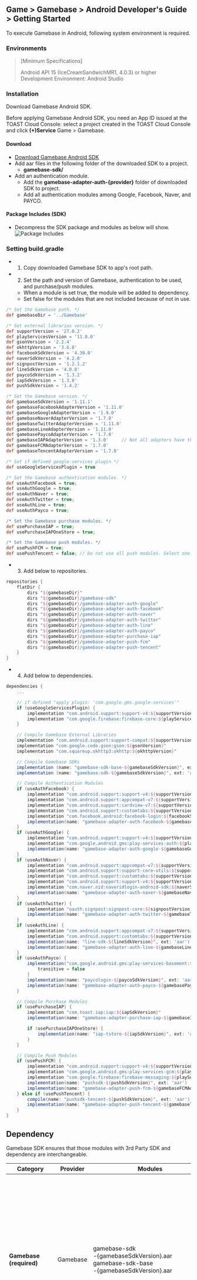 ## Game > Gamebase > Android Developer's Guide > Getting Started

To execute Gamebase in Android, following system environment is required.

### Environments


> [Minimum Specifications]
>
> Android API 15 (IceCreamSandwichMR1, 4.0.3) or higher <br/>
> Development Environment: Android Studio

### Installation

Download Gamebase Android SDK.

Before applying Gamebase Android SDK, you need an App ID issued at the TOAST Cloud Console: select a project created in the TOAST Cloud Console and click **(+)Service** Game > Gamebase.

#### Download

* [Download Gamebase Android SDK](/Download/#game-gamebase)
* Add aar files in the following folder of the downloaded SDK to a project.
    * **gamebase-sdk/**
* Add an authentication module.
    * Add the **gamebase-adapter-auth-{provider}** folder of downloaded SDK to project.
    * Add all authentication modules among Google, Facebook, Naver, and PAYCO.


#### Package Includes (SDK)

* Decompress the SDK package and modules as below will show.
  ![Package Includes](http://static.toastoven.net/prod_gamebase/DevelopersGuide/aos-developers-guide-installation-001_1.5.0.png)

### Setting build.gradle

* 1) Copy downloaded Gamebase SDK to app's root path.
* 2) Set the path and version of Gamebase, authentication to be used, and purchase/push modules.
    * When a module is set true, the module will be added to dependency.
    * Set false for the modules that are not included because of not in use.

```gradle
/* Set the Gamebase path. */
def gamebaseDir = '../Gamebase'

/* Set external libraries version. */
def supportVersion = '27.0.2'
def playServicesVersion = '11.8.0'
def gsonVersion = '2.2.4'
def okhttpVersion = '3.6.0'
def facebookSdkVersion = '4.30.0'
def naverSdkVersion = '4.2.0'
def signpostVersion = '1.2.1.2'
def lineSdkVersion = '4.0.8'
def paycoSdkVersion = '1.3.2'
def iapSdkVersion = '1.3.8'
def pushSdkVersion = '1.4.2'

/* Set the Gamebase version. */
def gamebaseSdkVersion = '1.11.1'
def gamebaseFacebookAdapterVersion = '1.11.0'
def gamebaseGoogleAdapterVersion = '1.9.0'
def gamebaseNaverAdapterVersion = '1.7.0'
def gamebaseTwitterAdapterVersion = '1.11.0'
def gamebaseLineAdapterVersion = '1.11.0'
def gamebasePaycoAdapterVersion = '1.7.0'
def gamebaseIAPAdapterVersion = '1.3.0'		// Not all adapters have the same version.
def gamebaseFCMAdapterVersion = '1.7.0'
def gamebaseTencentAdapterVersion = '1.7.0'

/* Set if defined google-services plugin */
def useGoogleServicesPlugin = true

/* Set the Gamebase authentication modules. */
def useAuthFacebook = true;
def useAuthGoogle = true;
def useAuthNaver = true;
def useAuthTwitter = true;
def useAuthLine = true;
def useAuthPayco = true;

/* Set the Gamebase purchase modules. */
def usePurchaseIAP = true;
def usePurchaseIAPOneStore = true;

/* Set the Gamebase push modules. */
def usePushFCM = true;
def usePushTencent = false; // Do not use all push modules. Select one.
```

* 3) Add below to repositories.

```gradle
repositories {
    flatDir {
        dirs "${gamebaseDir}"
        dirs "${gamebaseDir}/gamebase-sdk"
        dirs "${gamebaseDir}/gamebase-adapter-auth-google"
        dirs "${gamebaseDir}/gamebase-adapter-auth-facebook"
        dirs "${gamebaseDir}/gamebase-adapter-auth-naver"
        dirs "${gamebaseDir}/gamebase-adapter-auth-twitter"
        dirs "${gamebaseDir}/gamebase-adapter-auth-line"
        dirs "${gamebaseDir}/gamebase-adapter-auth-payco"
        dirs "${gamebaseDir}/gamebase-adapter-purchase-iap"
        dirs "${gamebaseDir}/gamebase-adapter-push-fcm"
        dirs "${gamebaseDir}/gamebase-adapter-push-tencent"
    }
}
```

* 4) Add below to dependencies.

```gradle
dependencies {
    ...

    // if defined "apply plugin: 'com.google.gms.google-services'"
    if (useGoogleServicesPlugin) {
        implementation "com.android.support:support-v4:${supportVersion}"
        implementation "com.google.firebase:firebase-core:${playServicesVersion}"
    }

    // Compile Gamebase External Libraries
    implementation "com.android.support:support-compat:${supportVersion}"
    implementation "com.google.code.gson:gson:${gsonVersion}"
    implementation "com.squareup.okhttp3:okhttp:${okhttpVersion}"

    // Compile Gamebase SDKs
    implementation (name: "gamebase-sdk-base-${gamebaseSdkVersion}", ext: 'aar')
    implementation (name: "gamebase-sdk-${gamebaseSdkVersion}", ext: 'aar')

    // Compile Authentication Modules
    if (useAuthFacebook) {
        implementation "com.android.support:support-v4:${supportVersion}"
        implementation "com.android.support:appcompat-v7:${supportVersion}"
        implementation "com.android.support:cardview-v7:${supportVersion}"
        implementation "com.android.support:customtabs:${supportVersion}"
        implementation "com.facebook.android:facebook-login:${facebookSdkVersion}"
        implementation(name: "gamebase-adapter-auth-facebook-${gamebaseFacebookAdapterVersion}", ext: 'aar')
    }
    if (useAuthGoogle) {
        implementation "com.android.support:support-v4:${supportVersion}"
        implementation "com.google.android.gms:play-services-auth:${playServicesVersion}"
        implementation(name: "gamebase-adapter-auth-google-${gamebaseGoogleAdapterVersion}", ext: 'aar')
    }
    if (useAuthNaver) {
        implementation "com.android.support:appcompat-v7:${supportVersion}"
        implementation "com.android.support:support-core-utils:${supportVersion}"
        implementation "com.android.support:customtabs:${supportVersion}"
        implementation "com.android.support:support-v4:${supportVersion}"
        implementation "com.naver.nid:naveridlogin-android-sdk:${naverSdkVersion}"
        implementation(name: "gamebase-adapter-auth-naver-${gamebaseNaverAdapterVersion}", ext: 'aar')
    }
    if (useAuthTwitter) {
        implementation "oauth.signpost:signpost-core:${signpostVersion}"
        implementation(name: "gamebase-adapter-auth-twitter-${gamebaseTwitterAdapterVersion}", ext: 'aar')
    }
    if (useAuthLine) {
        implementation "com.android.support:appcompat-v7:${supportVersion}"
        implementation "com.android.support:customtabs:${supportVersion}"
        implementation(name: "line-sdk-${lineSdkVersion}", ext: 'aar')
        implementation(name: "gamebase-adapter-auth-line-${gamebaseLineAdapterVersion}", ext: 'aar')
    }
    if (useAuthPayco) {
        implementation("com.google.android.gms:play-services-basement:${playServicesVersion}") {
            transitive = false
        }
        implementation(name: "paycologin-${paycoSdkVersion}", ext: 'aar')
        implementation(name: "gamebase-adapter-auth-payco-${gamebasePaycoAdapterVersion}", ext: 'aar')
    }

    // Compile Purchase Modules
    if (usePurchaseIAP) {
        implementation "com.toast.iap:iap:${iapSdkVersion}"
        implementation(name: "gamebase-adapter-purchase-iap-${gamebaseIAPAdapterVersion}", ext: 'aar')

        if (usePurchaseIAPOneStore) {
            implementation(name: "iap-tstore-${iapSdkVersion}", ext: 'aar')
        }
    }

    // Compile Push Modules
    if (usePushFCM) {
        implementation "com.android.support:support-v4:${supportVersion}"
        implementation "com.google.android.gms:play-services-gcm:${playServicesVersion}"
        implementation "com.google.firebase:firebase-messaging:${playServicesVersion}"
        implementation(name: "pushsdk-${pushSdkVersion}", ext: 'aar')
        implementation(name: "gamebase-adapter-push-fcm-${gamebaseFCMAdapterVersion}", ext: 'aar')
    } else if (usePushTencent) {
        compile(name: "pushsdk-tencent-${pushSdkVersion}", ext: 'aar')
        implementation(name: "gamebase-adapter-push-tencent-${gamebaseTencentAdapterVersion}", ext: 'aar')
    }
}
```

## Dependency

Gamebase SDK ensures that those modules with 3rd Party SDK and dependency are interchangeable.

| Category                         | Provider        | Modules                                  | Dependencies                             |
| -------------------------------- | --------------- | ---------------------------------------- | ---------------------------------------- |
| **Gamebase<br>(required)**       | Gamebase        | gamebase-sdk<br>-{gamebaseSdkVersion}.aar<br>gamebase-sdk-base<br>-{gamebaseSdkVersion}.aar | appcompat-v7-{supportVersion}.aar<br>common-1.0.0.jar<br>common-1.0.3.jar<br>runtime-1.0.3.aar<br>support-annotations-{supportVersion}.jar<br>support-compat-{supportVersion}.aar<br>support-core-ui-{supportVersion}.aar<br>support-core-utils-{supportVersion}.aar<br>support-fragment-{supportVersion}.aar<br>support-media-compat-{supportVersion}.aar<br>support-v4-{supportVersion}.aar<br>gson-{gsonVersion}.jar<br>okhttp-{okhttpVersion}.jar<br>okio-1.11.0.jar |
| **Authentication<br>(optional)** | Google          | gamebase-adapter-auth-google<br>-{gamebaseGoogleAdapterVersion}.aar | play-services-base-{playServicesVersion}.aar<br>play-services-basement-{playServicesVersion}.aar<br>play-services-tasks-{playServicesVersion}.aar<br>play-services-auth-{playServicesVersion}.aar<br>play-services-auth-base-{playServicesVersion}.aar<br>common-1.0.0.jar<br>common-1.0.3.jar<br>runtime-1.0.3.aar<br>support-annotations-{supportVersion}.jar<br>support-compat-{supportVersion}.aar<br>support-core-ui-{supportVersion}.aar<br>support-core-utils-{supportVersion}.aar<br>support-fragment-{supportVersion}.aar<br>support-media-compat-{supportVersion}.aar<br>support-v4-{supportVersion}.aar |
|                                  | Facebook        | gamebase-adapter-auth-facebook<br>-{gamebaseFacebookAdapterVersion}.aar | facebook-core-{facebookSdkVersion}.aar<br>facebook-common-{facebookSdkVersion}.aar<br>facebook-login-{facebookSdkVersion}.aar<br>appcompat-v7-{supportVersion}.aar<br>support-vector-drawable-{supportVersion}.aar<br>animated-vector-drawable-{supportVersion}.aar<br>cardview-v7-{supportVersion}.aar<br>customtabs-{supportVersion}.aar<br>bolts-android-1.4.0.jar<br>bolts-applinks-1.4.0.jar<br>bolts-tasks-1.4.0.jar<br>common-1.0.0.jar<br>common-1.0.3.jar<br>runtime-1.0.3.aar<br>support-annotations-{supportVersion}.jar<br>support-compat-{supportVersion}.aar<br>support-core-ui-{supportVersion}.aar<br>support-core-utils-{supportVersion}.aar<br>support-fragment-{supportVersion}.aar<br>support-media-compat-{supportVersion}.aar<br>support-v4-{supportVersion}.aar |
|                                  | Naver           | gamebase-adapter-auth-naver<br>-{gamebaseNaverAdapterVersion}.aar | naveridlogin-android-sdk-{naverSdkVersion}.aar<br>animated-vector-drawable-{supportVersion}.aar<br>appcompat-v7-{supportVersion}.aar<br>customtabs-{supportVersion}.aar<br>support-vector-drawable-{supportVersion}.aar<br>common-1.0.0.jar<br>common-1.0.3.jar<br>runtime-1.0.3.aar<br>support-annotations-{supportVersion}.jar<br>support-compat-{supportVersion}.aar<br>support-core-ui-{supportVersion}.aar<br>support-core-utils-{supportVersion}.aar<br>support-fragment-{supportVersion}.aar<br>support-media-compat-{supportVersion}.aar<br>support-v4-{supportVersion}.aar |
|                                  | Twitter         | gamebase-adapter-auth-twitter-{gamebaseTwitterAdapterVersion}.aar | signpost-core-{signpostVersion}.jar |                          |
|                                  | Line            | gamebase-adapter-auth-line<br>-{gamebaseLineAdapterVersion}.aar | line-sdk-{lineSdkVersion}.aar<br>animated-vector-drawable-{supportVersion}.aar<br>appcompat-v7-{supportVersion}.aar<br>customtabs-{supportVersion}.aar<br>support-vector-drawable-{supportVersion}.aar<br>common-1.0.0.jar<br>common-1.0.3.jar<br>runtime-1.0.3.aar<br>support-annotations-{supportVersion}.jar<br>support-compat-{supportVersion}.aar<br>support-core-ui-{supportVersion}.aar<br>support-core-utils-{supportVersion}.aar<br>support-fragment-{supportVersion}.aar |
|                                  | Payco           | gamebase-adapter-auth-payco<br>-{gamebasePaycoAdapterVersion}.aar | paycologin-{paycoSdkVersion}.aar<br>play-services-base-{playServicesVersion}.aar<br>play-services-basement-{playServicesVersion}.aar<br>gson-{gsonVersion}.jar |
| **Purchase<br>(optional)**       | IAP             | gamebase-adapter-purchase-iap<br>-{gamebaseIAPAdapterVersion}.aar | iap-{iapSdkVersion}.aar<br>mobill-core-{iapSdkVersion}.aar<br>gson-{gsonVersion}.jar<br>okhttp-1.5.4.jar<br>* okhttp-1.5.4.jar는 gamebase sdk가 사용하는 okhttp-3.x 와는 다른, IAP SDK가 사용하는 모듈입니다.|
|                                  | IAP - ONE store |                                          | iap-tstore-{iapSdkVersion}.aar<br>* ONE store 사용 시 추가해야 합니다. |
| **Push<br>(optional)**           | FCM             | gamebase-adapter-push-fcm<br>-{gamebaseFCMAdapterVersion}.aar  | pushsdk-{pushSdkVersion}.aar<br>firebase-common-{playServicesVersion}.jar<br>firebase-iid-{playServicesVersion}.jar<br>firebase-messaging-{playServicesVersion}.aar<br>play-services-base-{playServicesVersion}.aar<br>play-services-basement-{playServicesVersion}.aar<br>play-services-gcm-{playServicesVersion}.aar<br>play-services-iid-{playServicesVersion}.aar<br>play-services-tasks-{playServicesVersion}.aar<br>common-1.0.0.jar<br>common-1.0.3.jar<br>runtime-1.0.3.aar<br>support-annotations-{supportVersion}.jar<br>support-compat-{supportVersion}.aar<br>support-core-ui-{supportVersion}.aar<br>support-core-utils-{supportVersion}.aar<br>support-fragment-{supportVersion}.aar<br>support-media-compat-{supportVersion}.aar<br>support-v4-{supportVersion}.aar |
|                                  | Tencent         | gamebase-adapter-push-tencent<br>-{gamebaseTencentAdapterVersion}.aar | pushsdk-tencent-{pushSdkVersion}.aar |

* "Required" refers to the modules that must be included.
* "Optional" refers to the modules that must be included when specific functions are in need.
* Need to include only one of the duplicate modules in Dependency.

## 3rd-Party Provider SDK Guide

* [Facebook for developers](https://developers.facebook.com/docs/android)
* [Google APIs for Android](https://developers.google.com/android/guides/overview)
* [Naver for developers](https://developers.naver.com/docs/login/android/)
* [Twitter Android Developer's guide - Log in with Twitter](https://dev.twitter.com/web/sign-in/implementing)
* [Twitter Android Developer's guide - Authentication](https://developer.twitter.com/en/docs/basics/authentication/overview/oauth)
* [Line for developers](https://developers.line.me/en/docs/line-login/android/integrate-line-login/)
* [PaycoID SDK for developers](https://developers.payco.com/guide/development/apply/android)

## API Reference

API Reference is included in SDK.

## API Deprecate Governance

Gamebase에서 더 이상 지원하지 않는 API는 Deprecate 처리합니다.
Deprecated 된 API는 다음 조건 충족 시 사전 공지 없이 삭제될 수 있습니다.

* 5회 이상의 마이너 버전 업데이트
	* Gamebase Version Format - XX.YY.ZZ
		* XX : Major
		* YY : Minor
		* ZZ : Hotfix

* 최소 5개월 경과


